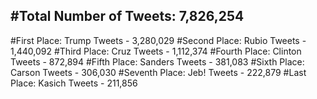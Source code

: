 #Total Number of Tweets: 7,826,254 
---
#First Place: Trump Tweets - 3,280,029
#Second Place: Rubio Tweets - 1,440,092
#Third Place: Cruz Tweets - 1,112,374
#Fourth Place: Clinton Tweets - 872,894
#Fifth Place: Sanders Tweets - 381,083
#Sixth Place: Carson Tweets - 306,030
#Seventh Place: Jeb! Tweets - 222,879
#Last Place: Kasich Tweets - 211,856

